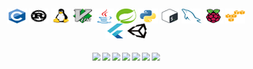 <div style="display: inline_block" align="center"><br>
  <img align="center" alt="coffee-c" height="30" width="40" src="https://raw.githubusercontent.com/devicons/devicon/master/icons/c/c-original.svg">
  <img align="center" alt="coffee-rust" height="30" width="40" src="https://raw.githubusercontent.com/devicons/devicon/master/icons/rust/rust-plain.svg">
  <img align="center" alt="coffee-linux" height="30" width="40" src="https://raw.githubusercontent.com/devicons/devicon/master/icons/linux/linux-original.svg">
  <img align="center" alt="coffee-vim" height="30" width="40" src="https://raw.githubusercontent.com/devicons/devicon/master/icons/vim/vim-original.svg">
  <img align="center" alt="coffee-java" height="30" width="40" src="https://raw.githubusercontent.com/devicons/devicon/master/icons/java/java-original.svg">
  <img align="center" alt="coffee-java" height="30" width="40" src="https://raw.githubusercontent.com/devicons/devicon/master/icons/spring/spring-original.svg">
  <img align="center" alt="coffee-python" height="30" width="40" src="https://raw.githubusercontent.com/devicons/devicon/master/icons/python/python-original.svg">
  <img align="center" alt="coffee-bash" height="30" width="40" src="https://raw.githubusercontent.com/devicons/devicon/master/icons/bash/bash-original.svg">
  <img align="center" alt="coffee-mysql" height="30" width="40" src="https://raw.githubusercontent.com/devicons/devicon/master/icons/mysql/mysql-original.svg">
  <img align="center" alt="coffee-mysql" height="30" width="40" src="https://raw.githubusercontent.com/devicons/devicon/master/icons/raspberrypi/raspberrypi-original.svg">
  <img align="center" alt="coffee-mysql" height="30" width="40" src="https://raw.githubusercontent.com/devicons/devicon/master/icons/amazonwebservices/amazonwebservices-original.svg">
  <img align="center" alt="coffee-flutter" height="30" width="40" src="https://raw.githubusercontent.com/devicons/devicon/master/icons/flutter/flutter-original.svg">
  <img align="center" alt="coffee-unity" height="30" width="40" src="https://raw.githubusercontent.com/devicons/devicon/master/icons/unity/unity-original.svg">
</div>

  ##

<div align="center">
  <a href="https://steamcommunity.com/profiles/76561199068253762/" target="_blank"><img src="https://img.shields.io/badge/Steam-0c0c0c?style=for-the-badge&logo=steam&logoColor=a087ea" target="_blank"></a>
  <a href="https://img.shields.io/badge/ID:%20leo--andrade-MAIL:%20chown.coffee@kakao.com-746ab0" target="_blank"><img src="https://img.shields.io/badge/Kakao%20Talk-0c0c0c?style=for-the-badge&logo=kakaotalk&logoColor=a087ea" target="_blank"></a>
  <a href="https://www.linkedin.com/in/leo-andrade/" target="_blank"><img src="https://img.shields.io/badge/-LinkedIn-%230c0c0c?style=for-the-badge&logo=linkedin&logoColor=a087ea" target="_blank"></a>
  <a href = "mailto:chown.leonardo@protonmail.com"><img src="https://img.shields.io/badge/ProtonMail-0c0c0c?style=for-the-badge&logo=protonmail&logoColor=a087ea" target="_blank"></a>
 <a href="https://discordapp.com/users/594237205522808834" target="_blank"><img src="https://img.shields.io/badge/Discord-0c0c0c?style=for-the-badge&logo=discord&logoColor=a087ea" target="_blank"></a>
  <a href="https://www.instagram.com/chmod_000_/" target="_blank"><img src="https://img.shields.io/badge/Instagram-0c0c0c?style=for-the-badge&logo=instagram&logoColor=a087ea" target="_blank"></a>
  <a href="https://www.reddit.com/user/chown_iwa" target="_blank"><img src="https://img.shields.io/badge/Reddit-0c0c0c?style=for-the-badge&logo=reddit&logoColor=a087ea" target="_blank"></a>
</div>
